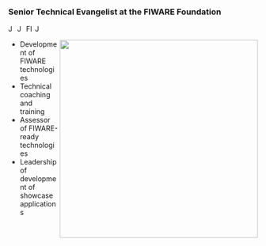 ### Senior Technical Evangelist at the FIWARE Foundation

<a href="https://www.linkedin.com/in/jason-fox-8a79563/">
  <img align="left" alt="Jason's LinkedIn Profile" width="15px" src="https://cdn.jsdelivr.net/npm/simple-icons@v3/icons/linkedin.svg" />
</a>
<a href="https://github.com/jason-fox">
  <img align="left" alt="Jason's Github" width="15px" src="https://cdn.jsdelivr.net/npm/simple-icons@v3/icons/github.svg" />
</a>
<a href="https://www.youtube.com/playlist?list=PLR9elAI9JscTyBVUq0P48OMVkrbdPitB7">
  <img align="left" alt="FIWARE Wednesday Webinars YouTube" width="15px" src="https://cdn.jsdelivr.net/npm/simple-icons@3.2.0/icons/youtube.svg" />
</a>

<a href="https://www.kaggle.com/jason-fox">
  <img align="left" alt="Jason's Stack Overflow Profile" width="15px" src="https://cdn.jsdelivr.net/npm/simple-icons@3.2.0/icons/stackoverflow.svg" />
</a>
<br />

 [<img align="right" width="400" src="https://github-readme-stats.vercel.app/api?username=jason-fox&show_icons=true"/>](https://github.com/jason-fox/)

-  Development of FIWARE technologies
-  Technical coaching and training
-  Assessor of FIWARE-ready technologies
-  Leadership of development of showcase applications
